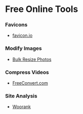 # Free Online Tools

### Favicons
- [favicon.io](https://favicon.io/)

### Modify Images
- [Bulk Resize Photos](https://bulkresizephotos.com/en)

### Compress Videos
- [FreeConvert.com](https://www.freeconvert.com/video-compressor)

### Site Analysis
- [Woorank](https://www.woorank.com/en/)
